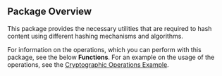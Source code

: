## Package Overview

This package provides the necessary utilities that are required to hash content using different hashing mechanisms and algorithms. 

For information on the operations, which you can perform with this package, see the below **Functions**. For an example on the usage of the operations, see the [Cryptographic Operations Example](https://ballerina.io/learn/by-example/crypto.html).
